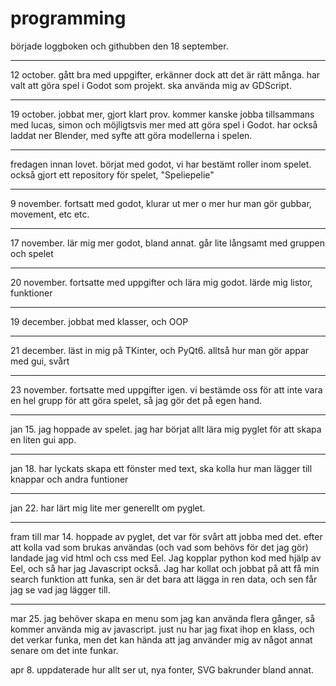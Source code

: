 # programming

började loggboken och githubben den 18 september.

---

12 october. gått bra med uppgifter, erkänner dock att det är rätt många. har valt att göra spel i Godot som projekt. ska använda mig av GDScript.

---

19 october. jobbat mer, gjort klart prov. kommer kanske jobba tillsammans med lucas, simon och möjligtsvis mer med att göra spel i Godot. har också laddat ner Blender, med syfte att göra modellerna i spelen.

---

fredagen innan lovet. börjat med godot, vi har bestämt roller inom spelet. också gjort ett repository för spelet, "Speliepelie"

---

9 november. fortsatt med godot, klurar ut mer o mer hur man gör gubbar, movement, etc etc.

---

17 november. lär mig mer godot, bland annat. går lite långsamt med gruppen och spelet

---

20 november. fortsatte med uppgifter och lära mig godot. lärde mig listor, funktioner

---

19 december. jobbat med klasser, och OOP

---

21 december. läst in mig på TKinter, och PyQt6. alltså hur man gör appar med gui, svårt

---

23 november. fortsatte med uppgifter igen. vi bestämde oss för att inte vara en hel grupp för att göra spelet, så jag gör det på egen hand.

---

jan 15. jag hoppade av spelet. jag har börjat allt lära mig pyglet för att skapa en liten gui app.

---

jan 18. har lyckats skapa ett fönster med text, ska kolla hur man lägger till knappar och andra funtioner

---

jan 22. har lärt mig lite mer generellt om pyglet.

---

fram till mar 14. hoppade av pyglet, det var för svårt att jobba med det. efter att kolla vad som brukas användas (och vad som behövs för det jag gör) landade jag vid html och css med Eel. Jag kopplar python kod med hjälp av Eel, och så har jag Javascript också. Jag har kollat och jobbat på att få min search funktion att funka, sen är det bara att lägga in ren data, och sen får jag se vad jag lägger till.

---

mar 25. jag behöver skapa en menu som jag kan använda flera gånger, så kommer använda mig av javascript. just nu har jag fixat ihop en klass, och det verkar funka, men det kan hända att jag använder mig av något annat senare om det inte funkar.

apr 8. uppdaterade hur allt ser ut, nya fonter, SVG bakrunder bland annat.
